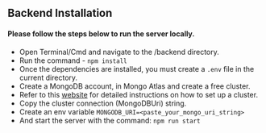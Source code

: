## Backend Installation

#### Please follow the steps below to run the server locally.
- Open Terminal/Cmd and navigate to the /backend directory.
- Run the command - ```npm install```
- Once the dependencies are installed, you must create a ```.env``` file in the current directory.
- Create a MongoDB account, in Mongo Atlas and create a free cluster.
- Refer to this [website](https://tinyurl.com/4u6vtj84)  for detailed instructions on how to set up a cluster.
- Copy the cluster connection (MongoDBUri) string.
- Create an env variable ```MONGODB_URI=<paste_your_mongo_uri_string>```
- And start the server with the command:
  ```npm run start```

